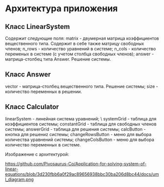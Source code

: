 # Архитектура приложения

## Класс LinearSystem
Содержит следующие поля:
matrix - двумерная матрица коэффициентов вещественного типа. Содержит в себе также матрицу свободных членов;
n_rows - количество уравнений в системе;
n_cols - количество переменых в системе (с учетом столбца свободных членов);
answer - матрица-столбец типа Answer. Решение системы.

## Класс Answer
vector - матрица-столбец вещественного типа. Решение системы;
size - количество переменных в решении.

## Класс Calculator
linearSystem - линейная система уравнений; \\
systemGrid - таблица для коэффициентов системы;
constantGrid - таблица для свободных членов системы;
answerGrid - таблица для решения системы;
calcButton - кнопка для решениz системы;
changeRowsButton - меню для выбора количества уравнений системы;
changeColsButton - меню для выбора количество переменных в системе.

Изображение с архитектурой:

https://github.com/Pivosaurus-Co/Application-for-solving-system-of-linear-equations/blob/3d230fbb6a0f29ac89656938bbc30ba206d8bc44/docs/uml_diagram.png

